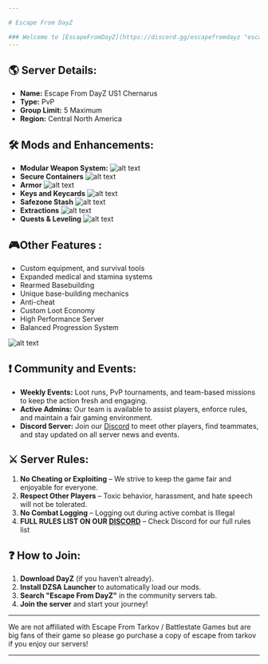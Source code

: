 ```yaml
---

# Escape From DayZ

### Welcome to [EscapeFromDayZ](https://discord.gg/escapefromdayz "escapefromdayz Discord")! A PvP-focused DayZ server that combines Escape From Tarkov with DayZ.
---
```


## 🌎 Server Details:
- **Name:** Escape From DayZ US1 Chernarus 
- **Type:** PvP
- **Group Limit:** 5 Maximum
- **Region:** Central North America

## 🛠 Mods and Enhancements:
- **Modular Weapon System:**
![alt text](https://github.com/Mitch3902/Escape-From-Dayz/blob/main/2%20EFD%20_%20Weapon%20_%20Habib.png?raw=true "Weapon System")
- **Secure Containers**
![alt text](https://github.com/Mitch3902/Escape-From-Dayz/blob/main/1%20EFD%20_%20Containers%20_%20Habib.png?raw=true "Containers")
- **Armor** 
![alt text](https://github.com/Mitch3902/Escape-From-Dayz/blob/main/3%20EFD%20_%20Armor%20_%20Habib.png?raw=true "Armor System")
- **Keys and Keycards**
![alt text](https://github.com/Mitch3902/Escape-From-Dayz/blob/main/4%20EFD%20_%20Keys%20%20%26%20K_%20Habib.png?raw=true "Keys & Keycards")
- **Safezone Stash**
![alt text](https://github.com/Mitch3902/Escape-From-Dayz/blob/main/5%20EFD%20_%20Stash%20Locker%20_%20Habib.png?raw=true "Safezone Stashes")
- **Extractions** 
![alt text](https://github.com/Mitch3902/Escape-From-Dayz/blob/main/6%20EFD%20_%20Extraction%20%20_%20Habib.png?raw=true "Extraction")
- **Quests & Leveling** 
![alt text](https://github.com/Mitch3902/Escape-From-Dayz/blob/main/5%20EFD%20_%20Stash%20Locker%20_%20Habib.png?raw=true "Quests & Leveling")

## 🎮Other Features :
- Custom equipment, and survival tools
- Expanded medical and stamina systems
- Rearmed Basebuilding
- Unique base-building mechanics 
- Anti-cheat 
- Custom Loot Economy
- High Performance Server
- Balanced Progression System

![alt text](https://github.com/Mitch3902/Escape-From-Dayz/blob/main/queuescreen2.png?raw=true "EFC")


## ❗  Community and Events:
- **Weekly Events:** Loot runs, PvP tournaments, and team-based missions to keep the action fresh and engaging.
- **Active Admins:** Our team is available to assist players, enforce rules, and maintain a fair gaming environment.
- **Discord Server:** Join our [Discord](#https://discord.gg/escapefromdayz) to meet other players, find teammates, and stay updated on all server news and events.

## ⚔️ Server Rules:
1. **No Cheating or Exploiting** – We strive to keep the game fair and enjoyable for everyone.
2. **Respect Other Players** – Toxic behavior, harassment, and hate speech will not be tolerated.
3. **No Combat Logging** – Logging out during active combat is Illegal
4. **FULL RULES LIST ON OUR [DISCORD](#https://discord.gg/escapefromdayz)** – Check Discord for our full rules list

## ❓ How to Join:
1. **Download DayZ** (if you haven’t already).
2. **Install DZSA Launcher** to automatically load our mods.
3. **Search "Escape From DayZ"** in the community servers tab.
4. **Join the server** and start your journey!

---

We are not affiliated with Escape From Tarkov / Battlestate Games but are big fans of their game so please go purchase a copy of escape from tarkov if you enjoy our servers!

--- 
